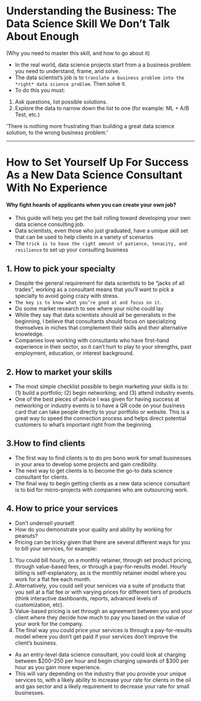 # Understanding the Business: The Data Science Skill We Don’t Talk About Enough
(Why you need to master this skill, and how to go about it)
- In the real world, data science projects start from a a business problem you need to understand, frame, and solve.
- The data scientist’s job is to `translate a business problem into the *right* data science problem`. Then solve it.
- To do this you must:
1.	Ask questions, list possible solutions.
2.	Explore the data to narrow down the list to one (for example: ML + A/B Test, etc.)

'There is nothing more frustrating than building a great data science solution, to the wrong business problem.'

--------------------
# How to Set Yourself Up For Success As a New Data Science Consultant With No Experience

#### Why fight hoards of applicants when you can create your own job?
- This guide will help you get the ball rolling toward developing your own data science consulting job.
- Data scientists, even those who just graduated, have a unique skill set that can be used to help clients in a variety of scenarios
- The `trick is to have the right amount of patience, tenacity, and resilience` to set up your consulting business

## 1. How to pick your specialty
- Despite the general requirement for data scientists to be “jacks of all trades”, working as a consultant means that you’ll want to pick a specialty to avoid going crazy with stress.
- `The key is to know what you’re good at and focus on it`.
- Do some market research to see where your niche could lay 
- While they say that data scientists should all be generalists in the beginning, I believe that consultants should focus on specializing themselves in niches that complement their skills and their alternative knowledge.
- Companies love working with consultants who have first-hand experience in their sector, so it can’t hurt to play to your strengths, past employment, education, or interest background.

## 2. How to market your skills
- The most simple checklist possible to begin marketing your skills is to: (1) build a portfolio; (2) begin networking; and (3) attend industry events. 
- One of the best pieces of advice I was given for having success at networking or industry events is to have a QR code on your business card that can take people directly to your portfolio or website. This is a great way to speed the connection process and helps direct potential customers to what’s important right from the beginning.

## 3.How to find clients
- The first way to find clients is to do pro bono work for small businesses in your area to develop some projects and gain credibility.
- The next way to get clients is to become the go-to data science consultant for clients. 
- The final way to begin getting clients as a new data science consultant is to bid for micro-projects with companies who are outsourcing work.

## 4. How to price your services
- Don’t undersell yourself.
- How do you demonstrate your quality and ability by working for peanuts?
- Pricing can be tricky given that there are several different ways for you to bill your services, for example:
1. You could bill hourly, on a monthly retainer, through set product pricing, through value-based fees, or through a pay-for-results model. Hourly billing is self-explanatory, as is the monthly retainer model where you work for a flat fee each month. 
2. Alternatively, you could sell your services via a suite of products that you sell at a flat fee or with varying prices for different tiers of products (think interactive dashboards, reports, advanced levels of customization, etc). 
3. Value-based pricing is set through an agreement between you and your client where they decide how much to pay you based on the value of your work for the company. 
4. The final way you could price your services is through a pay-for-results model where you don’t get paid if your services don’t improve the client’s business.

- As an entry-level data science consultant, you could look at charging between $200–250 per hour and begin charging upwards of $300 per hour as you gain more experience. 
- This will vary depending on the industry that you provide your unique services to, with a likely ability to increase your rate for clients in the oil and gas sector and a likely requirement to decrease your rate for small businesses.






